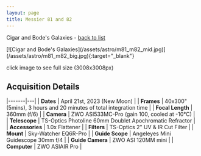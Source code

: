 ```yaml
---
layout: page
title: Messier 81 and 82
---
```


<p class="page-meta">
  Cigar and Bode's Galaxies - <a href="/astro/">back to list</a>
</p>
[![Cigar and Bode's Galaxies](/assets/astro/m81_m82_mid.jpg)](/assets/astro/m81_m82_big.jpg){:target="_blank"}
<p class="caption">
  click image to see full size (3008x3008px)
</p>
<p class="lead" markdown="1">

</p>

## Acquisition Details

|-------|---|
| **Dates** | April 21st, 2023 (New Moon) |
| **Frames** | 40x300" (5mins), 3 hours and 20 minutes of total integration time |
| **Focal Length** | 360mm (f/6) |
| **Camera** | ZWO ASI533MC-Pro (gain 100, cooled at -10°C) |
| **Telescope** | TS-Optics Photoline 60mm Doublet Apochromatic Refractor |
| **Accessories** | 1.0x Flattener |
| **Filters** | TS-Optics 2" UV & IR Cut Filter |
| **Mount** | Sky-Watcher EQ6R-Pro |
| **Guide Scope** | Angeleyes Mini Guidescope 30mm f/4 |
| **Guide Camera** | ZWO ASI 120MM mini |
| **Computer** | ZWO ASIAIR Pro |
